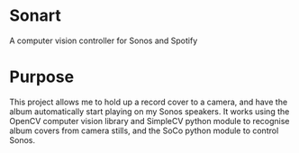 # Sonart
A computer vision controller for Sonos and Spotify

# Purpose
This project allows me to hold up a record cover to a camera, and have the album automatically start playing on my Sonos speakers.
It works using the OpenCV computer vision library and SimpleCV python module to recognise album covers from camera stills, and the SoCo python module to control Sonos.
